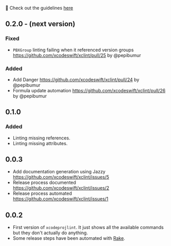 🚀 Check out the guidelines [here](https://github.com/xcodeswift/contributors/blob/master/CHANGELOG_GUIDELINES.md)

## 0.2.0 - (next version)

### Fixed
- `PBXGroup` linting failing when it referenced version groups https://github.com/xcodeswift/xclint/pull/25 by @pepibumur

### Added
- Add Danger https://github.com/xcodeswift/xclint/pull/24 by @pepibumur
- Formula update automation https://github.com/xcodeswift/xclint/pull/26 by @pepibumur

## 0.1.0

### Added
- Linting missing references.
- Linting missing attributes.

## 0.0.3
- Add documentation generation using Jazzy https://github.com/xcodeswift/xclint/issues/5
- Release process documented https://github.com/xcodeswift/xclint/issues/2
- Release process automated https://github.com/xcodeswift/xclint/issues/1

## 0.0.2
- First version of `xcodeprojlint`. It just shows all the available commands but they don't actually do anything.
- Some release steps have been automated with [Rake](https://github.com/ruby/rake).
